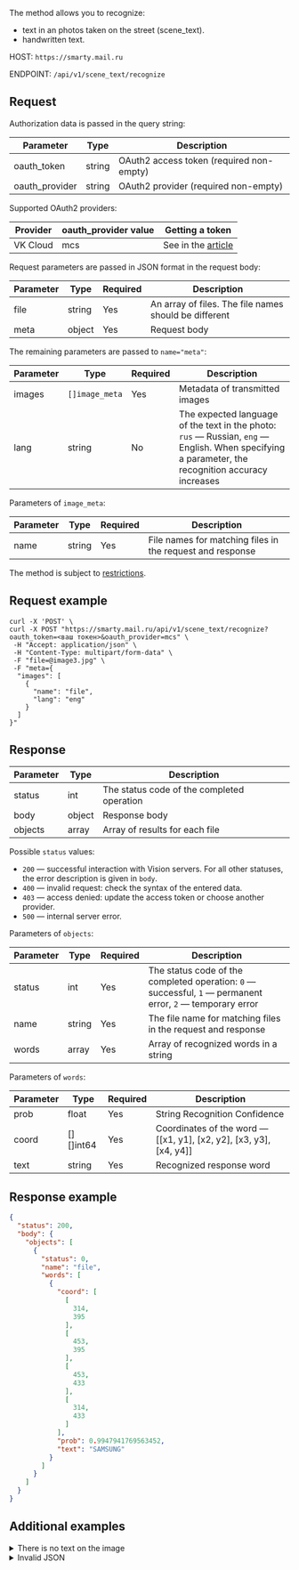 The method allows you to recognize:

- text in an photos taken on the street (scene_text).
- handwritten text.

HOST: `https://smarty.mail.ru`

ENDPOINT: `/api/v1/scene_text/recognize`

## Request

Authorization data is passed in the query string:

| Parameter      | Type   | Description                              |
| -------------- | ------ | ---------------------------------------- |
| oauth_token    | string | OAuth2 access token (required non-empty) |
| oauth_provider | string | OAuth2 provider (required non-empty)     |

Supported OAuth2 providers:

| Provider | oauth_provider value | Getting a token                                       |
| -------- | -------------------- | ----------------------------------------------------- |
| VK Cloud | mcs                  | See in the [article](../../quick-start/auth-vision/) |

Request parameters are passed in JSON format in the request body:

| Parameter      | Type   | Required | Description                                               |
| -------------- | ------ | ---------| --------------------------------------------------------- |
| file           | string | Yes      | An array of files. The file names should be different     |
| meta           | object | Yes      | Request body                                              |

The remaining parameters are passed to `name="meta"`:

| Parameter      | Type   | Required | Description                                               |
| -------------- | ------ | ---------| --------------------------------------------------------- |
| images        | `[]image_meta`  | Yes      | Metadata of transmitted images                    |
| lang          | string          | No       | The expected language of the text in the photo: `rus` — Russian, `eng` — English. When specifying a parameter, the recognition accuracy increases |

Parameters of `image_meta`:

| Parameter      | Type   | Required | Description                                               |
| -------------- | ------ | ---------| --------------------------------------------------------- |
|   name         | string | Yes      | File names for matching files in the request and response |

<warn>

The method is subject to [restrictions](../../concepts/vision-limits#image_processing).

</warn>

## Request example

```http
curl -X 'POST' \
curl -X POST "https://smarty.mail.ru/api/v1/scene_text/recognize?oauth_token=<ваш токен>&oauth_provider=mcs" \
 -H "Accept: application/json" \
 -H "Content-Type: multipart/form-data" \
 -F "file=@image3.jpg" \
 -F "meta={
  "images": [
    {
      "name": "file",
      "lang": "eng"
    }
  ]
}"
```

## Response

| Parameter     | Type     | Description                                              |
| ------------- | -------- | -------------------------------------------------------- |
| status        | int      | The status code of the completed operation               |
| body          | object   | Response body                                            |
| objects       | array    | Array of results for each file                           |

Possible `status` values:

- `200` — successful interaction with Vision servers. For all other statuses, the error description is given in `body`.
- `400` — invalid request: check the syntax of the entered data.
- `403` — access denied: update the access token or choose another provider.
- `500` — internal server error.

Parameters of `objects`:

| Parameter     | Type     | Required | Description                                                 |
| ------------- | -------- |--------- | ----------------------------------------------------------- |
| status        | int      | Yes      | The status code of the completed operation: `0` — successful, `1` — permanent error, `2` — temporary error |
| name          | string   | Yes      | The file name for matching files in the request and response |
| words         | array    | Yes      | Array of recognized words in a string                        |

Parameters of `words`:

| Parameter     | Type     | Required | Description                                                 |
| ------------- | -------- |--------- | ----------------------------------------------------------- |
| prob          | float    | Yes      | String Recognition Confidence                                |
| coord         | [][]int64| Yes      | Coordinates of the word — [[x1, y1], [x2, y2], [x3, y3], [x4, y4]] |
| text          | string   | Yes      | Recognized response word                                     |

## Response example

```json
{
  "status": 200,
  "body": {
    "objects": [
      {
        "status": 0,
        "name": "file",
        "words": [
          {
            "coord": [
              [
                314,
                395
              ],
              [
                453,
                395
              ],
              [
                453,
                433
              ],
              [
                314,
                433
              ]
            ],
            "prob": 0.9947941769563452,
            "text": "SAMSUNG"
          }
        ]
      }
    ]
  }
}
```

## Additional examples

<details>
    <summary>There is no text on the image</summary>

Request example:

```http
curl -X POST "https://smarty.mail.ru/api/v1/scene_text/recognize?oauth_token=<token>&oauth_provider=mcs" \
 -H "Accept: application/json" \
 -H "Content-Type: multipart/form-data" \
 -F "file=@image.jpg" \
 -F "meta={
  "images": [
    {
      "name": "file"
    }
  ]
}"
```

Response example:

```json
{
  "status": 400,
  "body": "empty image"
}
```

</details>

<details>
    <summary>Invalid JSON</summary>

Request example:

```http
curl -X POST "https://smarty.mail.ru/api/v1/scene_text/recognize?oauth_token=<token>&oauth_provider=mcs" \
 -H "Accept: application/json" \
 -H "Content-Type: multipart/form-data" \
 -F "file=@image3.jpg" \
 -F "meta={
  "images": [
    {
      "name": "file1"
    }
  ]
}"
```

Response example:

```json
{
  "status": 400,
  "body": "could not get image by name file1: http: no such file"
}
```

</details>
